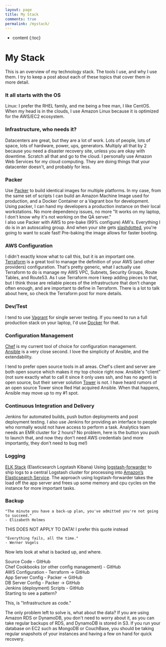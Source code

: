```yaml
---
layout: page
title: My Stack
comments: true
permalink: /mystack/
---
```


* content
{:toc}

# My Stack
This is an overview of my technology stack. The tools I use, and why I use them. I try to keep a post about each of these topics that cover them in more detail.

### It all starts with the OS
Linux: I prefer the RHEL family, and me being a free man, I like CentOS. When my head is in the clouds, I use Amazon Linux because it is optimized for the AWS/EC2 ecosystem.


### Infrastructure, who needs it?
Datacenters are great, but they are a lot of work. Lots of people, lots of space, lots of hardware, power, ups, generators. Multiply all that by 2 because you need a disaster recovery site, unless you are okay with downtime. Scratch all that and go to the cloud. I personally use Amazon Web Services for my cloud computing. They are doing things that your datacenter doesn't, and probably for less.

### Packer
Use [Packer](https://www.packer.io/) to build identical images for multiple platforms. In my case, from the same set of scripts I can build an Amazon Machine Image used for production, and a Docker Container or a Vagrant box for development. Using packer, I can hand my developers a production instance on their local workstations. No more dependency issues, no more "It works on my laptop, I don't know why it's not working on the QA server."  
I also use Packer with AWS to pre-bake (99% configure) AMI's. Everything I do is in an autoscaling group. And when your site gets [slashdotted](https://en.wikipedia.org/wiki/Slashdot_effect), you're going to want to scale fast! Pre-baking the image allows for faster booting.

### AWS Configuration
I didn't exactly know what to call this, but it is an important one.  
[Terraform](https://www.terraform.io/) is a great tool to manage the definition of your AWS (and other providers) configuration. That's pretty generic, what I actually use Terraform to do is manage my AWS VPC, Subnets, Security Groups, Route Tables, and Route53. As I use Terraform more I keep adding pieces to that, but I think those are reliable pieces of the infrastructure that don't change often enough, and are important to define in Terraform. There is a lot to talk about here, so check the Terraform post for more details.

### Dev/Test
I tend to use [Vagrant](https://www.vagrantup.com/) for single server testing. If you need to run a full production stack on your laptop, I'd use [Docker](https://www.docker.com/) for that.

### Configuration Management
[Chef](https://www.chef.io/) is my current tool of choice for configuration management.  
[Ansible](https://www.ansible.com/) is a very close second. I love the simplicity of Ansible, and the extendability.

I tend to prefer open source tools in all areas. Chef's client and server are both open source which makes it my top choice right now. Ansible's "client" (not sure exactly what to call it since it only uses ssh, and has no agent) is open source, but their server solution [Tower](https://www.ansible.com/tower) is not. I have heard rumors of an open source Tower since Red Hat acquired Ansible. When that happens, Ansible may move up to my #1 spot.

### Continuous Integration and Delivery
Jenkins for automated builds, push button deployments and post deployment testing. I also use Jenkins for providing an interface to people who normally would not have access to perform a task. Analytics team needs an EMR cluster for 2 hours? No problem, here is the button you push to launch that, and now they don't need AWS credentials (and more importantly, they don't need to bug me!)

### Logging
[ELK Stack](https://www.elastic.co/webinars/introduction-elk-stack) (Elasticsearch Logstash Kibana) Using [logstash-forwarder](https://github.com/elastic/logstash-forwarder) to ship logs to a central Logstash cluster for processing into [Amazon’s Elasticsearch Service](https://aws.amazon.com/elasticsearch-service/). The approach using logstash-forwarder takes the load off the app server and frees up some memory and cpu cycles on the instance for more important tasks.

### Backup
    "The minute you have a back-up plan, you've admitted you're not going to succeed."
    - Elizabeth Holmes

THIS DOES NOT APPLY TO DATA!
I prefer this quote instead

    "Everything fails, all the time."
    - Werner Vogels

Now lets look at what is backed up, and where.

Source Code - GitHub  
Chef Cookbooks (or other config management) - GitHub  
AWS Configuration - Terraform -> GitHub  
App Server Config - Packer -> GitHub  
DB Server Config - Packer -> GitHub  
Jenkins (deployment) Scripts - GitHub  
Starting to see a pattern?  

This, is "Infrastructure as code."

The only problem left to solve is, what about the data? If you are using Amazon RDS or DynamoDB, you don't need to worry about it, as you can take regular backups of RDS, and DynamoDB is stored in S3. If you run your database on EC2 such as MongoDB or CouchBase, you should be taking regular snapshots of your instances and having a few on hand for quick recovery.
